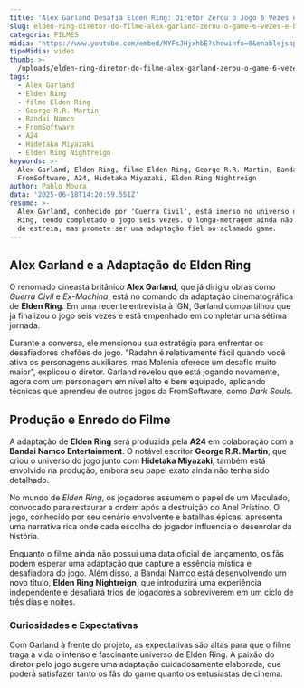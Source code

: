 ```yaml
---
title: 'Alex Garland Desafia Elden Ring: Diretor Zerou o Jogo 6 Vezes e Busca a 7ª'
slug: elden-ring-diretor-do-filme-alex-garland-zerou-o-game-6-vezes-e-busca-a-7
categoria: FILMES
midia: 'https://www.youtube.com/embed/MYFsJHjxhbE?showinfo=0&enablejsapi=1'
tipoMidia: video
thumb: >-
  /uploads/elden-ring-diretor-do-filme-alex-garland-zerou-o-game-6-vezes-e-busca-a-7-thumb.png
tags:
  - Alex Garland
  - Elden Ring
  - filme Elden Ring
  - George R.R. Martin
  - Bandai Namco
  - FromSoftware
  - A24
  - Hidetaka Miyazaki
  - Elden Ring Nightreign
keywords: >-
  Alex Garland, Elden Ring, filme Elden Ring, George R.R. Martin, Bandai Namco,
  FromSoftware, A24, Hidetaka Miyazaki, Elden Ring Nightreign
author: Pablo Moura
data: '2025-06-18T14:20:59.551Z'
resumo: >-
  Alex Garland, conhecido por 'Guerra Civil', está imerso no universo de Elden
  Ring, tendo completado o jogo seis vezes. O longa-metragem ainda não tem data
  de estreia, mas promete ser uma adaptação fiel ao aclamado game.
---
```


## Alex Garland e a Adaptação de Elden Ring

O renomado cineasta britânico **Alex Garland**, que já dirigiu obras como *Guerra Civil* e *Ex-Machina*, está no comando da adaptação cinematográfica de **Elden Ring**. Em uma recente entrevista à IGN, Garland compartilhou que já finalizou o jogo seis vezes e está empenhado em completar uma sétima jornada.

Durante a conversa, ele mencionou sua estratégia para enfrentar os desafiadores chefões do jogo. "Radahn é relativamente fácil quando você ativa os personagens auxiliares, mas Malenia oferece um desafio muito maior", explicou o diretor. Garland revelou que está jogando novamente, agora com um personagem em nível alto e bem equipado, aplicando técnicas que aprendeu de outros jogos da FromSoftware, como *Dark Souls*.

## Produção e Enredo do Filme

A adaptação de **Elden Ring** será produzida pela **A24** em colaboração com a **Bandai Namco Entertainment**. O notável escritor **George R.R. Martin**, que criou o universo do jogo junto com **Hidetaka Miyazaki**, também está envolvido na produção, embora seu papel exato ainda não tenha sido detalhado.

No mundo de *Elden Ring*, os jogadores assumem o papel de um Maculado, convocado para restaurar a ordem após a destruição do Anel Prístino. O jogo, conhecido por seu cenário envolvente e batalhas épicas, apresenta uma narrativa rica onde cada escolha do jogador influencia o desenrolar da história.

Enquanto o filme ainda não possui uma data oficial de lançamento, os fãs podem esperar uma adaptação que capture a essência mística e desafiadora do jogo. Além disso, a Bandai Namco está desenvolvendo um novo título, **Elden Ring Nightreign**, que introduzirá uma experiência independente e desafiará trios de jogadores a sobreviverem em um ciclo de três dias e noites.

### Curiosidades e Expectativas

Com Garland à frente do projeto, as expectativas são altas para que o filme traga à vida o intenso e fascinante universo de Elden Ring. A paixão do diretor pelo jogo sugere uma adaptação cuidadosamente elaborada, que poderá satisfazer tanto os fãs do game quanto os entusiastas de cinema.


